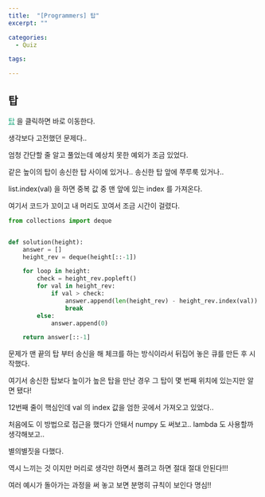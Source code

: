 ```yaml
---
title:  "[Programmers] 탑"
excerpt: ""

categories:
  - Quiz

tags:

---
```


## 탑

<a href="https://programmers.co.kr/learn/courses/30/lessons/42588" style="color:#0FA678" target="_blank">탑</a> 을 클릭하면 바로 이동한다.

생각보다 고전했던 문제다..

엄청 간단할 줄 알고 풀었는데 예상치 못한 예외가 조금 있었다.

같은 높이의 탑이 송신한 탑 사이에 있거나.. 송신한 탑 앞에 쭈루룩 있거나..

list.index(val) 을 하면 중복 값 중 맨 앞에 있는 index 를 가져온다.

여기서 코드가 꼬이고 내 머리도 꼬여서 조금 시간이 걸렸다.

```python
from collections import deque


def solution(height):
	answer = []
	height_rev = deque(height[::-1])

	for loop in height:
		check = height_rev.popleft()
		for val in height_rev:
			if val > check:
				answer.append(len(height_rev) - height_rev.index(val))
				break
		else:
			answer.append(0)

	return answer[::-1]
```

문제가 맨 끝의 탑 부터 송신을 해 체크를 하는 방식이라서 뒤집어 놓은 큐를 만든 후 시작했다.

여기서 송신한 탑보다 높이가 높은 탑을 만난 경우 그 탑이 몇 번째 위치에 있는지만 알면 됐다!

12번째 줄이 핵심인데 val 의 index 값을 엄한 곳에서 가져오고 있었다..

처음에도 이 방법으로 접근을 했다가 안돼서 numpy 도 써보고.. lambda 도 사용할까 생각해보고..

별의별짓을 다했다.

역시 느끼는 것 이지만 머리로 생각만 하면서 풀려고 하면 절대 절대 안된다!!!

여러 예시가 돌아가는 과정을 써 놓고 보면 분명히 규칙이 보인다 명심!!